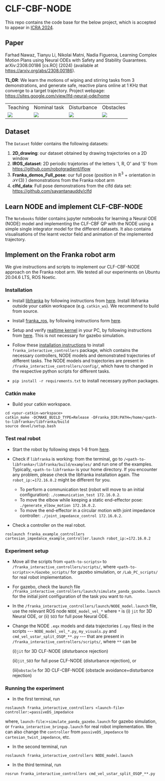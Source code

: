 # CLF-CBF-NODE

This repo contains the code base for the below project, which is accepted to appear in [ICRA 2024](https://2024.ieee-icra.org/).

## Paper
Farhad Nawaz, Tianyu Li, Nikolai Matni, Nadia Figueroa, Learning Complex Motion Plans using Neural ODEs with Safety and Stability Guarantees.  	arXiv:2308.00186 [cs.RO] (2024) (available at https://arxiv.org/abs/2308.00186). 

**TL;DR**: We learn the motions of wiping and stirring tasks from 3 demonstrations, and generate safe, reactive plans online at 1 KHz that converge to a target trajectory. Project webpage: https://sites.google.com/view/lfd-neural-ode/home

<table>
  <tr>
    <td>Teaching</td>
     <td>Nominal task</td>
     <td>Disturbance</td>
     <td>Obstacles</td>
  </tr>
  <tr>
    <td><img src="Exp_GIF/gif_randy_teaching_AdobeExpress.gif"></td>
    <td><img src="Exp_GIF/gif_randy_AdobeExpress.gif"></td>
    <td><img src="Exp_GIF/gif_randy_dist_1_AdobeExpress.gif" ></td>
    <td><img src="Exp_GIF/gif_2_pixl_AdobeExpress_obst.gif"></td>
  </tr>
 </table>

## Dataset

The $\texttt{Dataset}$ folder contains the following datasets:
1. **2D_drawing**: our dataset obtained by drawing trajectories on a 2D window
2. **IROS_dataset**: 2D periodic trajetories of the letters 'I, R, O' and 'S' from https://github.com/robotgradient/iflow
3. **Franka_demos_Full_pose**: our full pose (position in $\mathbb{R}^3$ + orientation in $\mathcal{SO}(3)$ ) demonstrations from the Franka robot arm
3. **clfd_data**: Full pose demonstrations from the clfd data set: https://github.com/sayantanauddy/clfd

## Learn NODE and implement CLF-CBF-NODE 

The $\texttt{Notebooks}$ folder contains jupyter notebooks for learning a Neural ODE (NODE) model and implementing the CLF-CBF QP with the NODE using a simple single integrator model for the different datasets. It also contains visualisations of the learnt vector field and animation of the implemented trajectory.

## Implement on the Franka robot arm

We give instructions and scripts to implement our CLF-CBF-NODE approach on the Franka robot arm. We tested all our experiments on Ubuntu 20.04.6 LTS, ROS Noetic. 

### Installation

* Install [libfranka](https://github.com/frankaemika/libfranka) by following instructions from [here](https://frankaemika.github.io/docs/installation_linux.html#building-from-source). Install libfranka outside your catkin workspace (e.g. ``catkin_ws``). We recommend to build from source. 

* Install [franka_ros](https://github.com/frankaemika/franka_ros), by following instructions form [here](https://frankaemika.github.io/docs/installation_linux.html#building-the-ros-packages).

* Setup and verify [realtime kernel](https://github.com/penn-figueroa-lab/lab_wiki/wiki/Real-Time-Kernel-Patch-in-Ubuntu) in your PC, by following instructions from [here](https://github.com/penn-figueroa-lab/lab_wiki/wiki/Franka#pc-setup). This is not necessary for gazebo simulation.

* Follow these [installation instructions](https://github.com/farhadnawaz/franka_interactive_controllers.git) to install ``franka_interactive_controllers`` package, which contains the necessary controllers, NODE models and demonstrated trajectories of different tasks. The NODE models and trajectories are present in ``/franka_interactive_controllers/config/``, which have to changed in the respective python scripts for different tasks.

* ``pip install -r requirements.txt`` to install necessary python packages.

### Catkin make

* Build your catkin workspace.

```
cd <your-catkin-workspace>
catkin_make -DCMAKE_BUILD_TYPE=Release -DFranka_DIR:PATH=/home/<path-to-libfranka>/libfranka/build
source devel/setup.bash
```

### Test real robot

* Start the robot by following steps 1-8 from [here](https://github.com/penn-figueroa-lab/lab_wiki/wiki/Franka#using-franka).

* Check if ``libfranka`` is working: from the terminal, go to ``/<path-to-libfranka>/libfranka/build/examples/`` and run one of the examples. Typically, ``<path-to-libfranka>`` is your home directory. If you encounter any problem, please check the libfranka installation again. The ``robot_ip:=172.16.0.2`` might be different for you.

    * To perform a communication test (robot will move to an initial configuration): ``./communication_test 172.16.0.2``.
    * To move the elbow while keeping a static end-effector pose: ``./generate_elbow_motion 172.16.0.2``.
    * To move the end-effector in a circular motion with joint impedance controller: ``./joint_impedance_control 172.16.0.2``.

* Check a controller on the real robot.

```
roslaunch franka_example_controllers cartesian_impedance_example_controller.launch robot_ip:=172.16.0.2
```

### Experiment setup

* Move all the scripts from ``<path-to-scripts>`` to ``/franka_interactive_controllers/scripts/``, where ``<path-to-scripts>``:=``/Gazebo_scripts/`` for gazebo simulation, or ``/Lab_PC_scripts/`` for real robot implementation. 

* For gazebo, check the launch file ``/franka_interactive_controllers/launch/simulate_panda_gazebo.launch`` for the initial joint configuration of the task you want to run.

* In the ``/franka_interactive_controllers/launch/NODE_model.launch`` file, use the relevant ROS node ``NODE_model_vel_*`` where ``*`` is (i) ``jit`` for 3D Neural ODE, or (ii) ``SO3`` for full pose Neural ODE.

* Change the NODE ``.eqx`` models and data trajectories (``.npy`` files) in the scripts --- ``NODE_model_vel_*.py``, ``my_visuals.py`` and ``cmd_vel_ustar_split_OSQP_**.py`` --- that are present in ``/franka_interactive_controllers/scripts/``, where ``**`` can be 

    (i)``jit`` for 3D CLF-NODE (disturbance rejection)

    (ii)``jit_SO3`` for full pose CLF-NODE (disturbance rejection), or
    
    (iii)``obstacle`` for 3D CLF-CBF-NODE (obstacle avoidance+disturbance rejection)

### Running the experiment

* In the first terminal, run 

```
roslaunch franka_interactive_controllers <launch-file> controller:=passiveDS_impedance
```

where, ``launch-file``:=``simulate_panda_gazebo.launch`` for gazebo simulation, or ``franka_interactive_bringup.launch`` for real robot implementation. We can also change the ``controller`` from ``passiveDS_impedance`` to ``cartesian_twist_impedance``, etc.

* In the second terminal, run 

```
roslaunch franka_interactive_controllers NODE_model.launch
```

* In the third terminal, run 
```
rosrun franka_interactive_controllers cmd_vel_ustar_split_OSQP_**.py
```

